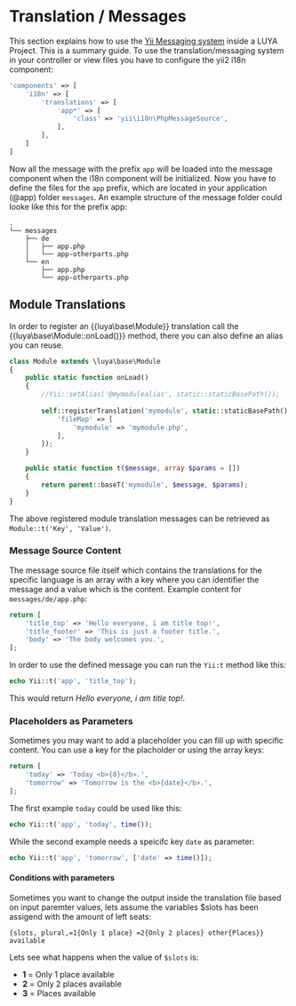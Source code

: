 # Translation / Messages

This section explains how to use the [Yii Messaging system](http://www.yiiframework.com/doc-2.0/guide-tutorial-i18n.html#message-translation) inside a LUYA Project. This is a summary guide. To use the translation/messaging system in your controller or view files you have to configure the yii2 i18n component:

```php
'components' => [
    'i18n' => [
        'translations' => [
            'app*' => [
                'class' => 'yii\i18n\PhpMessageSource',
            ],
        ],
    ]
]
```

Now all the message with the prefix `app` will be loaded into the message component when the i18n component will be initialized. Now you have to define the files for the `app` prefix, which are located in your application (@app) folder `messages`. An example structure of the message folder could looke like this for the prefix app:

```
.
└── messages
    ├── de
    │   ├── app.php
    │   └── app-otherparts.php
    └── en
        ├── app.php
        └── app-otherparts.php
```

## Module Translations

In order to register an {{luya\base\Module}} translation call the {{luya\base\Module::onLoad()}} method, there you can also define an alias you can reuse.

```php
class Module extends \luya\base\Module
{
    public static function onLoad()
    {
    	//Yii::setAlias('@mymodulealias', static::staticBasePath());
    	
    	self::registerTranslation('mymodule', static::staticBasePath() . '/messages', [
    		'fileMap' => [
    			'mymodule' => 'mymodule.php',
    		],
    	]);
    }

    public static function t($message, array $params = [])
    {
        return parent::baseT('mymodule', $message, $params);
    }
}
```

The above registered module translation messages can be retrieved as `Module::t('Key', 'Value')`.

### Message Source Content

The message source file itself which contains the translations for the specific language is an array with a key where you can identifier the message and a value which is the content. Example content for `messages/de/app.php`:

```php
return [
    'title_top' => 'Hello everyone, i am title top!',
    'title_footer' => 'This is just a footer title.',
    'body' => 'The body welcomes you.',
];
```

In order to use the defined message you can run the `Yii:t` method like this:

```php
echo Yii::t('app', 'title_top');
```

This would return *Hello everyone, i am title top!*.

### Placeholders as Parameters

Sometimes you may want to add a placeholder you can fill up with specific content. You can use a key for the placholder or using the array keys:

```php
return [
    'today' => 'Today <b>{0}</b>.',
    'tomorrow' => 'Tomorrow is the <b>{date}</b>.',
];
```

The first example `today` could be used like this:

```php
echo Yii::t('app', 'today', time());
```

While the second example needs a speicifc key `date` as parameter:

```php
echo Yii::t('app', 'tomorrow', ['date' => time()]);
```

#### Conditions with parameters

Sometimes you want to change the output inside the translation file based on input paremter values, lets assume the variables $slots has been assigend with the amount of left seats:

```
{slots, plural,=1{Only 1 place} =2{Only 2 places} other{Places}} available
```

Lets see what happens when the value of `$slots` is:

+ **1** = Only 1 place available
+ **2** = Only 2 places available
+ **3** = Places available
